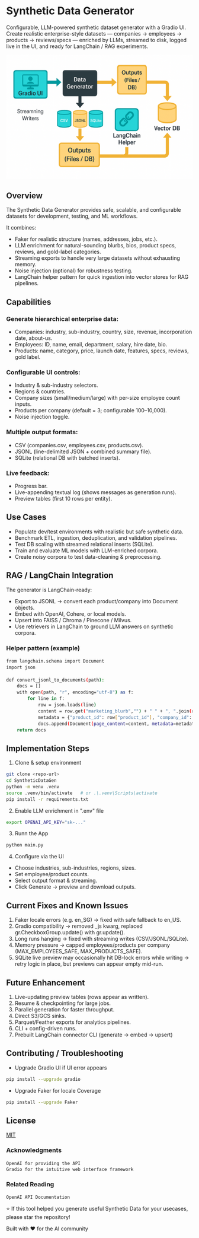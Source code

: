 
# Synthetic Data Generator

Configurable, LLM-powered synthetic dataset generator with a Gradio UI.
Create realistic enterprise-style datasets — companies → employees → products → reviews/specs — enriched by LLMs, streamed to disk, logged live in the UI, and ready for LangChain / RAG experiments.

![Synthetic Data Generator](docs/images/Synth_data_gen2.png)

## Overview

The Synthetic Data Generator provides safe, scalable, and configurable datasets for development, testing, and ML workflows.

It combines:

- Faker for realistic structure (names, addresses, jobs, etc.).
- LLM enrichment for natural-sounding blurbs, bios, product specs, reviews, and gold-label categories.
- Streaming exports to handle very large datasets without exhausting memory.
- Noise injection (optional) for robustness testing.
- LangChain helper pattern for quick ingestion into vector stores for RAG pipelines.
## Capabilities

### Generate hierarchical enterprise data:

- Companies: industry, sub-industry, country, size, revenue, incorporation date, about-us.
- Employees: ID, name, email, department, salary, hire date, bio.
- Products: name, category, price, launch date, features, specs, reviews, gold label.

### Configurable UI controls:

- Industry & sub-industry selectors.
- Regions & countries.
- Company sizes (small/medium/large) with per-size employee count inputs.
- Products per company (default = 3; configurable 100–10,000).
- Noise injection toggle.

### Multiple output formats:

- CSV (companies.csv, employees.csv, products.csv).
- JSONL (line-delimited JSON + combined summary file).
- SQLite (relational DB with batched inserts).

### Live feedback:

- Progress bar.
- Live-appending textual log (shows messages as generation runs).
- Preview tables (first 10 rows per entity).
## Use Cases

- Populate dev/test environments with realistic but safe synthetic data.
- Benchmark ETL, ingestion, deduplication, and validation pipelines.
- Test DB scaling with streamed relational inserts (SQLite).
- Train and evaluate ML models with LLM-enriched corpora.
- Create noisy corpora to test data-cleaning & preprocessing.
## RAG / LangChain Integration

The generator is LangChain-ready:

- Export to JSONL → convert each product/company into Document objects.
- Embed with OpenAI, Cohere, or local models.
- Upsert into FAISS / Chroma / Pinecone / Milvus.
- Use retrievers in LangChain to ground LLM answers on synthetic corpora.

### Helper pattern (example)

```bash
from langchain.schema import Document
import json

def convert_jsonl_to_documents(path):
    docs = []
    with open(path, "r", encoding="utf-8") as f:
        for line in f:
            row = json.loads(line)
            content = row.get("marketing_blurb","") + " " + ", ".join(row.get("features",[]))
            metadata = {"product_id": row["product_id"], "company_id": row["company_id"], "gold_label": row["gold_label"]}
            docs.append(Document(page_content=content, metadata=metadata))
    return docs

```

## Implementation Steps

1. Clone & setup environment
```bash
git clone <repo-url>
cd SyntheticDataGen
python -m venv .venv
source .venv/bin/activate   # or .\.venv\Scripts\activate
pip install -r requirements.txt

```
2. Enable LLM enrichment in ".env" file
```bash
export OPENAI_API_KEY="sk-..."

```
3. Runn the App
```bash
python main.py

```
4. Configure via the UI
- Choose industries, sub-industries, regions, sizes.
- Set employee/product counts.
- Select output format & streaming.
- Click Generate → preview and download outputs.
## Current Fixes and Known Issues

1. Faker locale errors (e.g. en_SG) → fixed with safe fallback to en_US.
2. Gradio compatibility → removed _js kwarg, replaced gr.CheckboxGroup.update() with gr.update().
3. Long runs hanging → fixed with streaming writes (CSV/JSONL/SQLite).
4. Memory pressure → capped employees/products per company (MAX_EMPLOYEES_SAFE, MAX_PRODUCTS_SAFE).
5. SQLite live preview may occasionally hit DB-lock errors while writing → retry logic in place, but previews can appear empty mid-run.
## Future Enhancement

1. Live-updating preview tables (rows appear as written).
2. Resume & checkpointing for large jobs.
3. Parallel generation for faster throughput.
4. Direct S3/GCS sinks.
5. Parquet/Feather exports for analytics pipelines.
6. CLI + config-driven runs.
7. Prebuilt LangChain connector CLI (generate → embed → upsert)
## Contributing / Troubleshooting

- Upgrade Gradio UI if UI error appears 
```bash
pip install --upgrade gradio
```
- Upgrade Faker for locale Coverage
```bash
pip install --upgrade Faker
```
## License

[MIT](https://choosealicense.com/licenses/mit/)

### Acknowledgments

    OpenAI for providing the API 
    Gradio for the intuitive web interface framework

### Related Reading

    OpenAI API Documentation

⭐ If this tool helped you generate useful Synthetic Data for your usecases, please star the repository!

Built with ❤️ for the AI community
